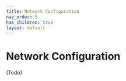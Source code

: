 ```yaml
---
title: Network Configuration
nav_order: 5
has_children: true
layout: default
---
```


# Network Configuration

(Todo)